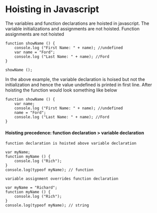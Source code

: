 # Hoisting in Javascript

The variables and function declarations are hoisted in javascript. The variable initializations and assignments are not hoisted. Function assignments are not hoisted

    function showName () {
        console.log ("First Name: " + name); //undefined
        ​var name = "Ford";
        console.log ("Last Name: " + name); //Ford
    }
    
    showName ();
    
In the above example, the variable declaration is hoised but not the initialization and hence the value undefined is printed in first line. After hoisting the function would look something like below

    function showName () {
        var name;
        console.log ("First Name: " + name); //undefined
        name = "Ford";
        console.log ("Last Name: " + name); //Ford
    }

#### Hoisting precedence: function declaration > variable declaration

`function declaration is hoisted above variable declaration`

    var myName;
    function myName () {
        console.log ("Rich");
    }
    console.log(typeof myName); // function
    
`variable assignment overrides function declaration`

    var myName = "Richard";
    function myName () {
        console.log ("Rich");
    }
    console.log(typeof myName); // string
